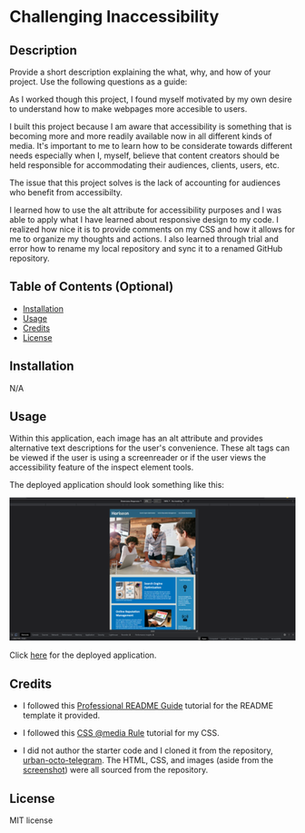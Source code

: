 # Challenging Inaccessibility

## Description

Provide a short description explaining the what, why, and how of your project. Use the following questions as a guide:

As I worked though this project, I found myself motivated by my own desire to understand how to make webpages more accesible to users.

I built this project because I am aware that accessibility is something that is becoming more and more readily available now in all different kinds of media. It's important to me to learn how to be considerate towards different needs especially when I, myself, believe that content creators should be held responsible for accommodating their audiences, clients, users, etc.

The issue that this project solves is the lack of accounting for audiences who benefit from accessibilty.

I learned how to use the alt attribute for accessibility purposes and I was able to apply what I have learned about responsive design to my code. I realized how nice it is to provide comments on my CSS and how it allows for me to organize my thoughts and actions. I also learned through trial and error how to rename my local repository and sync it to a renamed GitHub repository.


## Table of Contents (Optional)

- [Installation](#installation)
- [Usage](#usage)
- [Credits](#credits)
- [License](#license)

## Installation

N/A

## Usage

Within this application, each image has an alt attribute and provides alternative text descriptions for the user's convenience. These alt tags can be viewed if the user is using a screenreader or if the user views the accessibility feature of the inspect element tools.

The deployed application should look something like this:

![Screenshot of the application.](/assets/images/screenshot.png)

Click [here](https://niko-vu.github.io/challenging-inaccessibility/) for the deployed application.

## Credits

* I followed this [Professional README Guide](https://coding-boot-camp.github.io/full-stack/github/professional-readme-guide) tutorial for the README template it provided.

* I followed this [CSS @media Rule](https://www.w3schools.com/cssref/css3_pr_mediaquery.php) tutorial for my CSS.

* I did not author the starter code and I cloned it from the repository, [urban-octo-telegram](https://github.com/coding-boot-camp/urban-octo-telegram). The HTML, CSS, and images (aside from the [screenshot](/assets/images/screenshot.png)) were all sourced from the repository. 

## License

MIT license
